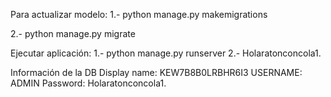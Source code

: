 Para actualizar modelo:
1.- python manage.py makemigrations

2.- python manage.py migrate

Ejecutar aplicación:
1.- python manage.py runserver 
2.- Holaratonconcola1.

Información de la DB
Display name: KEW7B8B0LRBHR6I3
USERNAME: ADMIN
Password: Holaratonconcola1.